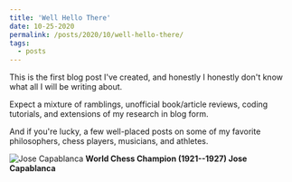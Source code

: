```yaml
---
title: 'Well Hello There'
date: 10-25-2020
permalink: /posts/2020/10/well-hello-there/
tags:
  - posts
---
```


This is the first blog post I've created, and honestly I honestly don't know what all I will be writing about. 

Expect a mixture of ramblings, unofficial book/article reviews, coding tutorials, and extensions of my research in blog form.

And if you're lucky, a few well-placed posts on some of my favorite philosophers, chess players, musicians, and athletes. 

![Jose Capablanca](https://klimbim2014.files.wordpress.com/2016/03/capablanca-grey-green-eyes.jpg)
**World Chess Champion (1921--1927) Jose Capablanca**